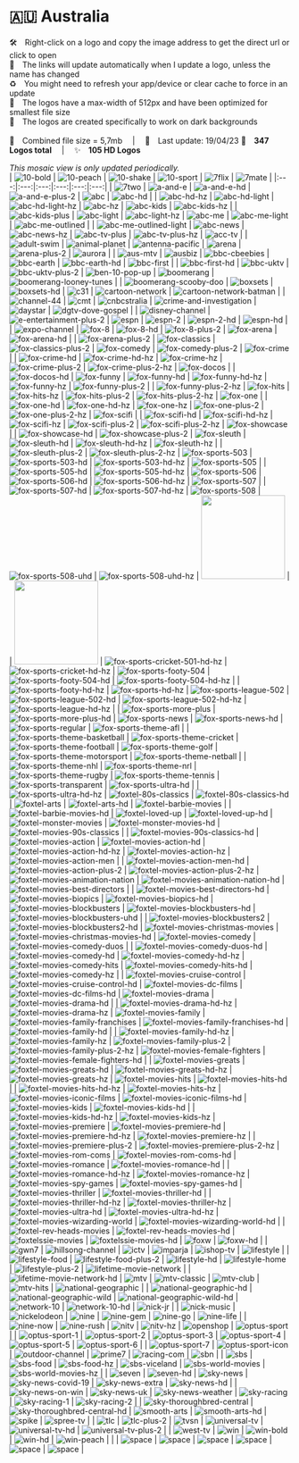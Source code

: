 🇦🇺 Australia
===============
🛠 Right-click on a logo and copy the image address to get the direct url or click to open  
🔗 The links will update automatically when I update a logo, unless the name has changed  
♻️ You might need to refresh your app/device or clear cache to force in an update  
📐 The logos have a max-width of 512px and have been optimized for smallest file size  
🖤 The logos are created specifically to work on dark backgrounds  
   
💾 Combined file size = 5,7mb  |  📅 Last update: 19/04/23 
🎨 __347 Logos total__  |  ✨ __105 HD Logos__
   
   
*This mosaic view is only updated periodically.*  
| ![10-bold] | ![10-peach] | ![10-shake] | ![10-sport] | ![7flix] | ![7mate] |
|:---:|:---:|:---:|:---:|:---:|:---:|
| ![7two] | ![a-and-e] | ![a-and-e-hd] | ![a-and-e-plus-2] | ![abc] | ![abc-hd] |
| ![abc-hd-hz] | ![abc-hd-light] | ![abc-hd-light-hz] | ![abc-hz] | ![abc-kids] | ![abc-kids-hz] |
| ![abc-kids-plus] | ![abc-light] | ![abc-light-hz] | ![abc-me] | ![abc-me-light] | ![abc-me-outlined] |
| ![abc-me-outlined-light] | ![abc-news] | ![abc-news-hz] | ![abc-tv-plus] | ![abc-tv-plus-hz] | ![acc-tv] |
| ![adult-swim] | ![animal-planet] | ![antenna-pacific] | ![arena] | ![arena-plus-2] | ![aurora] |
| ![aus-mtv] | ![ausbiz] | ![bbc-cbeebies] | ![bbc-earth] | ![bbc-earth-hd] | ![bbc-first] |
| ![bbc-first-hd] | ![bbc-uktv] | ![bbc-uktv-plus-2] | ![ben-10-pop-up] | ![boomerang] | ![boomerang-looney-tunes] |
| ![boomerang-scooby-doo] | ![boxsets] | ![boxsets-hd] | ![c31] | ![cartoon-network] | ![cartoon-network-batman] |
| ![channel-44] | ![cmt] | ![cnbcstralia] | ![crime-and-investigation] | ![daystar] | ![dgtv-dove-gospel] |
| ![disney-channel] | ![e-entertainment-plus-2] | ![espn] | ![espn-2] | ![espn-2-hd] | ![espn-hd] |
| ![expo-channel] | ![fox-8] | ![fox-8-hd] | ![fox-8-plus-2] | ![fox-arena] | ![fox-arena-hd] |
| ![fox-arena-plus-2] | ![fox-classics] | ![fox-classics-plus-2] | ![fox-comedy] | ![fox-comedy-plus-2] | ![fox-crime] |
| ![fox-crime-hd] | ![fox-crime-hd-hz] | ![fox-crime-hz] | ![fox-crime-plus-2] | ![fox-crime-plus-2-hz] | ![fox-docos] |
| ![fox-docos-hd] | ![fox-funny] | ![fox-funny-hd] | ![fox-funny-hd-hz] | ![fox-funny-hz] | ![fox-funny-plus-2] |
| ![fox-funny-plus-2-hz] | ![fox-hits] | ![fox-hits-hz] | ![fox-hits-plus-2] | ![fox-hits-plus-2-hz] | ![fox-one] |
| ![fox-one-hd] | ![fox-one-hd-hz] | ![fox-one-hz] | ![fox-one-plus-2] | ![fox-one-plus-2-hz] | ![fox-scifi] |
| ![fox-scifi-hd] | ![fox-scifi-hd-hz] | ![fox-scifi-hz] | ![fox-scifi-plus-2] | ![fox-scifi-plus-2-hz] | ![fox-showcase] |
| ![fox-showcase-hd] | ![fox-showcase-plus-2] | ![fox-sleuth] | ![fox-sleuth-hd] | ![fox-sleuth-hd-hz] | ![fox-sleuth-hz] |
| ![fox-sleuth-plus-2] | ![fox-sleuth-plus-2-hz] | ![fox-sports-503] | ![fox-sports-503-hd] | ![fox-sports-503-hd-hz] | ![fox-sports-505] |
| ![fox-sports-505-hd] | ![fox-sports-505-hd-hz] | ![fox-sports-506] | ![fox-sports-506-hd] | ![fox-sports-506-hd-hz] | ![fox-sports-507] |
| ![fox-sports-507-hd] | ![fox-sports-507-hd-hz] | ![fox-sports-508] | ![fox-sports-508-uhd] | ![fox-sports-508-uhd-hz] | <img src=https://raw.githubusercontent.com/cybertsotsi/tv/master/countries/australia/fox-sports-cricket-501-au.png height="150px"> |
| <img src=https://raw.githubusercontent.com/cybertsotsi/tv/master/countries/australia/fox-sports-cricket-501-hd-au.png height="150px"> | ![fox-sports-cricket-501-hd-hz] | ![fox-sports-cricket-hd-hz] | ![fox-sports-footy-504] | ![fox-sports-footy-504-hd] | ![fox-sports-footy-504-hd-hz] |
| ![fox-sports-footy-hd-hz] | ![fox-sports-hd-hz] | ![fox-sports-league-502] | ![fox-sports-league-502-hd] | ![fox-sports-league-502-hd-hz] | ![fox-sports-league-hd-hz] |
| ![fox-sports-more-plus] | ![fox-sports-more-plus-hd] | ![fox-sports-news] | ![fox-sports-news-hd] | ![fox-sports-regular] | ![fox-sports-theme-afl] |
| ![fox-sports-theme-basketball] | ![fox-sports-theme-cricket] | ![fox-sports-theme-football] | ![fox-sports-theme-golf] | ![fox-sports-theme-motorsport] | ![fox-sports-theme-netball] |
| ![fox-sports-theme-nhl] | ![fox-sports-theme-nrl] | ![fox-sports-theme-rugby] | ![fox-sports-theme-tennis] | ![fox-sports-transparent] | ![fox-sports-ultra-hd] |
| ![fox-sports-ultra-hd-hz] | ![foxtel-80s-classics] | ![foxtel-80s-classics-hd] | ![foxtel-arts] | ![foxtel-arts-hd] | ![foxtel-barbie-movies] |
| ![foxtel-barbie-movies-hd] | ![foxtel-loved-up] | ![foxtel-loved-up-hd] | ![foxtel-monster-movies] | ![foxtel-monster-movies-hd] | ![foxtel-movies-90s-classics] |
| ![foxtel-movies-90s-classics-hd] | ![foxtel-movies-action] | ![foxtel-movies-action-hd] | ![foxtel-movies-action-hd-hz] | ![foxtel-movies-action-hz] | ![foxtel-movies-action-men] |
| ![foxtel-movies-action-men-hd] | ![foxtel-movies-action-plus-2] | ![foxtel-movies-action-plus-2-hz] | ![foxtel-movies-animation-nation] | ![foxtel-movies-animation-nation-hd] | ![foxtel-movies-best-directors] |
| ![foxtel-movies-best-directors-hd] | ![foxtel-movies-biopics] | ![foxtel-movies-biopics-hd] | ![foxtel-movies-blockbusters] | ![foxtel-movies-blockbusters-hd] | ![foxtel-movies-blockbusters-uhd] |
| ![foxtel-movies-blockbusters2] | ![foxtel-movies-blockbusters2-hd] | ![foxtel-movies-christmas-movies] | ![foxtel-movies-christmas-movies-hd] | ![foxtel-movies-comedy] | ![foxtel-movies-comedy-duos] |
| ![foxtel-movies-comedy-duos-hd] | ![foxtel-movies-comedy-hd] | ![foxtel-movies-comedy-hd-hz] | ![foxtel-movies-comedy-hits] | ![foxtel-movies-comedy-hits-hd] | ![foxtel-movies-comedy-hz] |
| ![foxtel-movies-cruise-control] | ![foxtel-movies-cruise-control-hd] | ![foxtel-movies-dc-films] | ![foxtel-movies-dc-films-hd] | ![foxtel-movies-drama] | ![foxtel-movies-drama-hd] |
| ![foxtel-movies-drama-hd-hz] | ![foxtel-movies-drama-hz] | ![foxtel-movies-family] | ![foxtel-movies-family-franchises] | ![foxtel-movies-family-franchises-hd] | ![foxtel-movies-family-hd] |
| ![foxtel-movies-family-hd-hz] | ![foxtel-movies-family-hz] | ![foxtel-movies-family-plus-2] | ![foxtel-movies-family-plus-2-hz] | ![foxtel-movies-female-fighters] | ![foxtel-movies-female-fighters-hd] |
| ![foxtel-movies-greats] | ![foxtel-movies-greats-hd] | ![foxtel-movies-greats-hd-hz] | ![foxtel-movies-greats-hz] | ![foxtel-movies-hits] | ![foxtel-movies-hits-hd] |
| ![foxtel-movies-hits-hd-hz] | ![foxtel-movies-hits-hz] | ![foxtel-movies-iconic-films] | ![foxtel-movies-iconic-films-hd] | ![foxtel-movies-kids] | ![foxtel-movies-kids-hd] |
| ![foxtel-movies-kids-hd-hz] | ![foxtel-movies-kids-hz] | ![foxtel-movies-premiere] | ![foxtel-movies-premiere-hd] | ![foxtel-movies-premiere-hd-hz] | ![foxtel-movies-premiere-hz] |
| ![foxtel-movies-premiere-plus-2] | ![foxtel-movies-premiere-plus-2-hz] | ![foxtel-movies-rom-coms] | ![foxtel-movies-rom-coms-hd] | ![foxtel-movies-romance] | ![foxtel-movies-romance-hd] |
| ![foxtel-movies-romance-hd-hz] | ![foxtel-movies-romance-hz] | ![foxtel-movies-spy-games] | ![foxtel-movies-spy-games-hd] | ![foxtel-movies-thriller] | ![foxtel-movies-thriller-hd] |
| ![foxtel-movies-thriller-hd-hz] | ![foxtel-movies-thriller-hz] | ![foxtel-movies-ultra-hd] | ![foxtel-movies-ultra-hd-hz] | ![foxtel-movies-wizarding-world] | ![foxtel-movies-wizarding-world-hd] |
| ![foxtel-rev-heads-movies] | ![foxtel-rev-heads-movies-hd] | ![foxtelssie-movies] | ![foxtelssie-movies-hd] | ![foxw] | ![foxw-hd] |
| ![gwn7] | ![hillsong-channel] | ![ictv] | ![imparja] | ![ishop-tv] | ![lifestyle] |
| ![lifestyle-food] | ![lifestyle-food-plus-2] | ![lifestyle-hd] | ![lifestyle-home] | ![lifestyle-plus-2] | ![lifetime-movie-network] |
| ![lifetime-movie-network-hd] | ![mtv] | ![mtv-classic] | ![mtv-club] | ![mtv-hits] | ![national-geographic] |
| ![national-geographic-hd] | ![national-geographic-wild] | ![national-geographic-wild-hd] | ![network-10] | ![network-10-hd] | ![nick-jr] |
| ![nick-music] | ![nickelodeon] | ![nine] | ![nine-gem] | ![nine-go] | ![nine-life] |
| ![nine-now] | ![nine-rush] | ![nitv] | ![nitv-hz] | ![openshop] | ![optus-sport] |
| ![optus-sport-1] | ![optus-sport-2] | ![optus-sport-3] | ![optus-sport-4] | ![optus-sport-5] | ![optus-sport-6] |
| ![optus-sport-7] | ![optus-sport-icon] | ![outdoor-channel] | ![prime7] | ![racing-com] | ![sbn] |
| ![sbs] | ![sbs-food] | ![sbs-food-hz] | ![sbs-viceland] | ![sbs-world-movies] | ![sbs-world-movies-hz] |
| ![seven] | ![seven-hd] | ![sky-news] | ![sky-news-covid-19] | ![sky-news-extra] | ![sky-news-hd] |
| ![sky-news-on-win] | ![sky-news-uk] | ![sky-news-weather] | ![sky-racing] | ![sky-racing-1] | ![sky-racing-2] |
| ![sky-thoroughbred-central] | ![sky-thoroughbred-central-hd] | ![smooth-arts] | ![smooth-arts-hd] | ![spike] | ![spree-tv] |
| ![tlc] | ![tlc-plus-2] | ![tvsn] | ![universal-tv] | ![universal-tv-hd] | ![universal-tv-plus-2] |
| ![west-tv] | ![win] | ![win-bold] | ![win-hd] | ![win-peach] |  |
| ![space] | ![space] | ![space] | ![space] | ![space] | ![space] |

[10-bold]:https://raw.githubusercontent.com/cybertsotsi/tv/master/countries/australia/10-bold-au.png
[10-peach]:https://raw.githubusercontent.com/cybertsotsi/tv/master/countries/australia/10-peach-au.png
[10-shake]:https://raw.githubusercontent.com/cybertsotsi/tv/master/countries/australia/10-shake-au.png
[10-sport]:https://raw.githubusercontent.com/cybertsotsi/tv/master/countries/australia/10-sport-au.png
[7flix]:https://raw.githubusercontent.com/cybertsotsi/tv/master/countries/australia/7flix-au.png
[7mate]:https://raw.githubusercontent.com/cybertsotsi/tv/master/countries/australia/7mate-au.png
[7two]:https://raw.githubusercontent.com/cybertsotsi/tv/master/countries/australia/7two-au.png
[a-and-e]:https://raw.githubusercontent.com/cybertsotsi/tv/master/countries/australia/a-and-e-au.png
[a-and-e-hd]:https://raw.githubusercontent.com/cybertsotsi/tv/master/countries/australia/a-and-e-hd-au.png
[a-and-e-plus-2]:https://raw.githubusercontent.com/cybertsotsi/tv/master/countries/australia/a-and-e-plus-2-au.png
[abc]:https://raw.githubusercontent.com/cybertsotsi/tv/master/countries/australia/abc-au.png
[abc-hd]:https://raw.githubusercontent.com/cybertsotsi/tv/master/countries/australia/abc-hd-au.png
[abc-hd-hz]:https://raw.githubusercontent.com/cybertsotsi/tv/master/countries/australia/abc-hd-hz-au.png
[abc-hd-light]:https://raw.githubusercontent.com/cybertsotsi/tv/master/countries/australia/abc-hd-light-au.png
[abc-hd-light-hz]:https://raw.githubusercontent.com/cybertsotsi/tv/master/countries/australia/abc-hd-light-hz-au.png
[abc-hz]:https://raw.githubusercontent.com/cybertsotsi/tv/master/countries/australia/abc-hz-au.png
[abc-kids]:https://raw.githubusercontent.com/cybertsotsi/tv/master/countries/australia/abc-kids-au.png
[abc-kids-hz]:https://raw.githubusercontent.com/cybertsotsi/tv/master/countries/australia/abc-kids-hz-au.png
[abc-kids-plus]:https://raw.githubusercontent.com/cybertsotsi/tv/master/countries/australia/abc-kids-plus-au.png
[abc-light]:https://raw.githubusercontent.com/cybertsotsi/tv/master/countries/australia/abc-light-au.png
[abc-light-hz]:https://raw.githubusercontent.com/cybertsotsi/tv/master/countries/australia/abc-light-hz-au.png
[abc-me]:https://raw.githubusercontent.com/cybertsotsi/tv/master/countries/australia/abc-me-au.png
[abc-me-light]:https://raw.githubusercontent.com/cybertsotsi/tv/master/countries/australia/abc-me-light-au.png
[abc-me-outlined]:https://raw.githubusercontent.com/cybertsotsi/tv/master/countries/australia/abc-me-outlined-au.png
[abc-me-outlined-light]:https://raw.githubusercontent.com/cybertsotsi/tv/master/countries/australia/abc-me-outlined-light-au.png
[abc-news]:https://raw.githubusercontent.com/cybertsotsi/tv/master/countries/australia/abc-news-au.png
[abc-news-hz]:https://raw.githubusercontent.com/cybertsotsi/tv/master/countries/australia/abc-news-hz-au.png
[abc-tv-plus]:https://raw.githubusercontent.com/cybertsotsi/tv/master/countries/australia/abc-tv-plus-au.png
[abc-tv-plus-hz]:https://raw.githubusercontent.com/cybertsotsi/tv/master/countries/australia/abc-tv-plus-hz-au.png
[acc-tv]:https://raw.githubusercontent.com/cybertsotsi/tv/master/countries/australia/acc-tv-au.png
[adult-swim]:https://raw.githubusercontent.com/cybertsotsi/tv/master/countries/australia/adult-swim-au.png
[animal-planet]:https://raw.githubusercontent.com/cybertsotsi/tv/master/countries/australia/animal-planet-au.png
[antenna-pacific]:https://raw.githubusercontent.com/cybertsotsi/tv/master/countries/australia/antenna-pacific-au.png
[arena]:https://raw.githubusercontent.com/cybertsotsi/tv/master/countries/australia/arena-au.png
[arena-plus-2]:https://raw.githubusercontent.com/cybertsotsi/tv/master/countries/australia/arena-plus-2-au.png
[aurora]:https://raw.githubusercontent.com/cybertsotsi/tv/master/countries/australia/aurora-au.png
[aus-mtv]:https://raw.githubusercontent.com/cybertsotsi/tv/master/countries/australia/aus-mtv-au.png
[ausbiz]:https://raw.githubusercontent.com/cybertsotsi/tv/master/countries/australia/ausbiz-au.png
[bbc-cbeebies]:https://raw.githubusercontent.com/cybertsotsi/tv/master/countries/australia/bbc-cbeebies-au.png
[bbc-earth]:https://raw.githubusercontent.com/cybertsotsi/tv/master/countries/australia/bbc-earth-au.png
[bbc-earth-hd]:https://raw.githubusercontent.com/cybertsotsi/tv/master/countries/australia/bbc-earth-hd-au.png
[bbc-first]:https://raw.githubusercontent.com/cybertsotsi/tv/master/countries/australia/bbc-first-au.png
[bbc-first-hd]:https://raw.githubusercontent.com/cybertsotsi/tv/master/countries/australia/bbc-first-hd-au.png
[bbc-uktv]:https://raw.githubusercontent.com/cybertsotsi/tv/master/countries/australia/bbc-uktv-au.png
[bbc-uktv-plus-2]:https://raw.githubusercontent.com/cybertsotsi/tv/master/countries/australia/bbc-uktv-plus-2-au.png
[ben-10-pop-up]:https://raw.githubusercontent.com/cybertsotsi/tv/master/countries/australia/ben-10-pop-up-au.png
[boomerang]:https://raw.githubusercontent.com/cybertsotsi/tv/master/countries/australia/boomerang-au.png
[boomerang-looney-tunes]:https://raw.githubusercontent.com/cybertsotsi/tv/master/countries/australia/boomerang-looney-tunes-au.png
[boomerang-scooby-doo]:https://raw.githubusercontent.com/cybertsotsi/tv/master/countries/australia/boomerang-scooby-doo-au.png
[boxsets]:https://raw.githubusercontent.com/cybertsotsi/tv/master/countries/australia/boxsets-au.png
[boxsets-hd]:https://raw.githubusercontent.com/cybertsotsi/tv/master/countries/australia/boxsets-hd-au.png
[c31]:https://raw.githubusercontent.com/cybertsotsi/tv/master/countries/australia/c31-au.png
[cartoon-network]:https://raw.githubusercontent.com/cybertsotsi/tv/master/countries/australia/cartoon-network-au.png
[cartoon-network-batman]:https://raw.githubusercontent.com/cybertsotsi/tv/master/countries/australia/cartoon-network-batman-au.png
[channel-44]:https://raw.githubusercontent.com/cybertsotsi/tv/master/countries/australia/channel-44-au.png
[cmt]:https://raw.githubusercontent.com/cybertsotsi/tv/master/countries/australia/cmt-au.png
[cnbcstralia]:https://raw.githubusercontent.com/cybertsotsi/tv/master/countries/australia/cnbc-australia-au.png
[crime-and-investigation]:https://raw.githubusercontent.com/cybertsotsi/tv/master/countries/australia/crime-and-investigation-au.png
[daystar]:https://raw.githubusercontent.com/cybertsotsi/tv/master/countries/australia/daystar-au.png
[dgtv-dove-gospel]:https://raw.githubusercontent.com/cybertsotsi/tv/master/countries/australia/dgtv-dove-gospel-au.png
[disney-channel]:https://raw.githubusercontent.com/cybertsotsi/tv/master/countries/australia/disney-channel-au.png
[e-entertainment-plus-2]:https://raw.githubusercontent.com/cybertsotsi/tv/master/countries/australia/e-entertainment-plus-2-au.png
[espn]:https://raw.githubusercontent.com/cybertsotsi/tv/master/countries/australia/espn-au.png
[espn-2]:https://raw.githubusercontent.com/cybertsotsi/tv/master/countries/australia/espn-2-au.png
[espn-2-hd]:https://raw.githubusercontent.com/cybertsotsi/tv/master/countries/australia/espn-2-hd-au.png
[espn-hd]:https://raw.githubusercontent.com/cybertsotsi/tv/master/countries/australia/espn-hd-au.png
[expo-channel]:https://raw.githubusercontent.com/cybertsotsi/tv/master/countries/australia/expo-channel-au.png
[fox-8]:https://raw.githubusercontent.com/cybertsotsi/tv/master/countries/australia/fox-8-au.png
[fox-8-hd]:https://raw.githubusercontent.com/cybertsotsi/tv/master/countries/australia/fox-8-hd-au.png
[fox-8-plus-2]:https://raw.githubusercontent.com/cybertsotsi/tv/master/countries/australia/fox-8-plus-2-au.png
[fox-arena]:https://raw.githubusercontent.com/cybertsotsi/tv/master/countries/australia/fox-arena-au.png
[fox-arena-hd]:https://raw.githubusercontent.com/cybertsotsi/tv/master/countries/australia/fox-arena-hd-au.png
[fox-arena-plus-2]:https://raw.githubusercontent.com/cybertsotsi/tv/master/countries/australia/fox-arena-plus-2-au.png
[fox-classics]:https://raw.githubusercontent.com/cybertsotsi/tv/master/countries/australia/fox-classics-au.png
[fox-classics-plus-2]:https://raw.githubusercontent.com/cybertsotsi/tv/master/countries/australia/fox-classics-plus-2-au.png
[fox-comedy]:https://raw.githubusercontent.com/cybertsotsi/tv/master/countries/australia/fox-comedy-au.png
[fox-comedy-plus-2]:https://raw.githubusercontent.com/cybertsotsi/tv/master/countries/australia/fox-comedy-plus-2-au.png
[fox-crime]:https://raw.githubusercontent.com/cybertsotsi/tv/master/countries/australia/fox-crime-au.png
[fox-crime-hd]:https://raw.githubusercontent.com/cybertsotsi/tv/master/countries/australia/fox-crime-hd-au.png
[fox-crime-hd-hz]:https://raw.githubusercontent.com/cybertsotsi/tv/master/countries/australia/fox-crime-hd-hz-au.png
[fox-crime-hz]:https://raw.githubusercontent.com/cybertsotsi/tv/master/countries/australia/fox-crime-hz-au.png
[fox-crime-plus-2]:https://raw.githubusercontent.com/cybertsotsi/tv/master/countries/australia/fox-crime-plus-2-au.png
[fox-crime-plus-2-hz]:https://raw.githubusercontent.com/cybertsotsi/tv/master/countries/australia/fox-crime-plus-2-hz-au.png
[fox-docos]:https://raw.githubusercontent.com/cybertsotsi/tv/master/countries/australia/fox-docos-au.png
[fox-docos-hd]:https://raw.githubusercontent.com/cybertsotsi/tv/master/countries/australia/fox-docos-hd-au.png
[fox-funny]:https://raw.githubusercontent.com/cybertsotsi/tv/master/countries/australia/fox-funny-au.png
[fox-funny-hd]:https://raw.githubusercontent.com/cybertsotsi/tv/master/countries/australia/fox-funny-hd-au.png
[fox-funny-hd-hz]:https://raw.githubusercontent.com/cybertsotsi/tv/master/countries/australia/fox-funny-hd-hz-au.png
[fox-funny-hz]:https://raw.githubusercontent.com/cybertsotsi/tv/master/countries/australia/fox-funny-hz-au.png
[fox-funny-plus-2]:https://raw.githubusercontent.com/cybertsotsi/tv/master/countries/australia/fox-funny-plus-2-au.png
[fox-funny-plus-2-hz]:https://raw.githubusercontent.com/cybertsotsi/tv/master/countries/australia/fox-funny-plus-2-hz-au.png
[fox-hits]:https://raw.githubusercontent.com/cybertsotsi/tv/master/countries/australia/fox-hits-au.png
[fox-hits-hz]:https://raw.githubusercontent.com/cybertsotsi/tv/master/countries/australia/fox-hits-hz-au.png
[fox-hits-plus-2]:https://raw.githubusercontent.com/cybertsotsi/tv/master/countries/australia/fox-hits-plus-2-au.png
[fox-hits-plus-2-hz]:https://raw.githubusercontent.com/cybertsotsi/tv/master/countries/australia/fox-hits-plus-2-hz-au.png
[fox-one]:https://raw.githubusercontent.com/cybertsotsi/tv/master/countries/australia/fox-one-au.png
[fox-one-hd]:https://raw.githubusercontent.com/cybertsotsi/tv/master/countries/australia/fox-one-hd-au.png
[fox-one-hd-hz]:https://raw.githubusercontent.com/cybertsotsi/tv/master/countries/australia/fox-one-hd-hz-au.png
[fox-one-hz]:https://raw.githubusercontent.com/cybertsotsi/tv/master/countries/australia/fox-one-hz-au.png
[fox-one-plus-2]:https://raw.githubusercontent.com/cybertsotsi/tv/master/countries/australia/fox-one-plus-2-au.png
[fox-one-plus-2-hz]:https://raw.githubusercontent.com/cybertsotsi/tv/master/countries/australia/fox-one-plus-2-hz-au.png
[fox-scifi]:https://raw.githubusercontent.com/cybertsotsi/tv/master/countries/australia/fox-scifi-au.png
[fox-scifi-hd]:https://raw.githubusercontent.com/cybertsotsi/tv/master/countries/australia/fox-scifi-hd-au.png
[fox-scifi-hd-hz]:https://raw.githubusercontent.com/cybertsotsi/tv/master/countries/australia/fox-scifi-hd-hz-au.png
[fox-scifi-hz]:https://raw.githubusercontent.com/cybertsotsi/tv/master/countries/australia/fox-scifi-hz-au.png
[fox-scifi-plus-2]:https://raw.githubusercontent.com/cybertsotsi/tv/master/countries/australia/fox-scifi-plus-2-au.png
[fox-scifi-plus-2-hz]:https://raw.githubusercontent.com/cybertsotsi/tv/master/countries/australia/fox-scifi-plus-2-hz-au.png
[fox-showcase]:https://raw.githubusercontent.com/cybertsotsi/tv/master/countries/australia/fox-showcase-au.png
[fox-showcase-hd]:https://raw.githubusercontent.com/cybertsotsi/tv/master/countries/australia/fox-showcase-hd-au.png
[fox-showcase-plus-2]:https://raw.githubusercontent.com/cybertsotsi/tv/master/countries/australia/fox-showcase-plus-2-au.png
[fox-sleuth]:https://raw.githubusercontent.com/cybertsotsi/tv/master/countries/australia/fox-sleuth-au.png
[fox-sleuth-hd]:https://raw.githubusercontent.com/cybertsotsi/tv/master/countries/australia/fox-sleuth-hd-au.png
[fox-sleuth-hd-hz]:https://raw.githubusercontent.com/cybertsotsi/tv/master/countries/australia/fox-sleuth-hd-hz-au.png
[fox-sleuth-hz]:https://raw.githubusercontent.com/cybertsotsi/tv/master/countries/australia/fox-sleuth-hz-au.png
[fox-sleuth-plus-2]:https://raw.githubusercontent.com/cybertsotsi/tv/master/countries/australia/fox-sleuth-plus-2-au.png
[fox-sleuth-plus-2-hz]:https://raw.githubusercontent.com/cybertsotsi/tv/master/countries/australia/fox-sleuth-plus-2-hz-au.png
[fox-sports-503]:https://raw.githubusercontent.com/cybertsotsi/tv/master/countries/australia/fox-sports-503-au.png
[fox-sports-503-hd]:https://raw.githubusercontent.com/cybertsotsi/tv/master/countries/australia/fox-sports-503-hd-au.png
[fox-sports-503-hd-hz]:https://raw.githubusercontent.com/cybertsotsi/tv/master/countries/australia/fox-sports-503-hd-hz-au.png
[fox-sports-505]:https://raw.githubusercontent.com/cybertsotsi/tv/master/countries/australia/fox-sports-505-au.png
[fox-sports-505-hd]:https://raw.githubusercontent.com/cybertsotsi/tv/master/countries/australia/fox-sports-505-hd-au.png
[fox-sports-505-hd-hz]:https://raw.githubusercontent.com/cybertsotsi/tv/master/countries/australia/fox-sports-505-hd-hz-au.png
[fox-sports-506]:https://raw.githubusercontent.com/cybertsotsi/tv/master/countries/australia/fox-sports-506-au.png
[fox-sports-506-hd]:https://raw.githubusercontent.com/cybertsotsi/tv/master/countries/australia/fox-sports-506-hd-au.png
[fox-sports-506-hd-hz]:https://raw.githubusercontent.com/cybertsotsi/tv/master/countries/australia/fox-sports-506-hd-hz-au.png
[fox-sports-507]:https://raw.githubusercontent.com/cybertsotsi/tv/master/countries/australia/fox-sports-507-au.png
[fox-sports-507-hd]:https://raw.githubusercontent.com/cybertsotsi/tv/master/countries/australia/fox-sports-507-hd-au.png
[fox-sports-507-hd-hz]:https://raw.githubusercontent.com/cybertsotsi/tv/master/countries/australia/fox-sports-507-hd-hz-au.png
[fox-sports-508]:https://raw.githubusercontent.com/cybertsotsi/tv/master/countries/australia/fox-sports-508-au.png
[fox-sports-508-uhd]:https://raw.githubusercontent.com/cybertsotsi/tv/master/countries/australia/fox-sports-508-uhd-au.png
[fox-sports-508-uhd-hz]:https://raw.githubusercontent.com/cybertsotsi/tv/master/countries/australia/fox-sports-508-uhd-hz-au.png
[fox-sports-cricket-501]:https://raw.githubusercontent.com/cybertsotsi/tv/master/countries/australia/fox-sports-cricket-501-au.png
[fox-sports-cricket-501-hd]:https://raw.githubusercontent.com/cybertsotsi/tv/master/countries/australia/fox-sports-cricket-501-hd-au.png
[fox-sports-cricket-501-hd-hz]:https://raw.githubusercontent.com/cybertsotsi/tv/master/countries/australia/fox-sports-cricket-501-hd-hz-au.png
[fox-sports-cricket-hd-hz]:https://raw.githubusercontent.com/cybertsotsi/tv/master/countries/australia/fox-sports-cricket-hd-hz-au.png
[fox-sports-footy-504]:https://raw.githubusercontent.com/cybertsotsi/tv/master/countries/australia/fox-sports-footy-504-au.png
[fox-sports-footy-504-hd]:https://raw.githubusercontent.com/cybertsotsi/tv/master/countries/australia/fox-sports-footy-504-hd-au.png
[fox-sports-footy-504-hd-hz]:https://raw.githubusercontent.com/cybertsotsi/tv/master/countries/australia/fox-sports-footy-504-hd-hz-au.png
[fox-sports-footy-hd-hz]:https://raw.githubusercontent.com/cybertsotsi/tv/master/countries/australia/fox-sports-footy-hd-hz-au.png
[fox-sports-hd-hz]:https://raw.githubusercontent.com/cybertsotsi/tv/master/countries/australia/fox-sports-hd-hz-au.png
[fox-sports-league-502]:https://raw.githubusercontent.com/cybertsotsi/tv/master/countries/australia/fox-sports-league-502-au.png
[fox-sports-league-502-hd]:https://raw.githubusercontent.com/cybertsotsi/tv/master/countries/australia/fox-sports-league-502-hd-au.png
[fox-sports-league-502-hd-hz]:https://raw.githubusercontent.com/cybertsotsi/tv/master/countries/australia/fox-sports-league-502-hd-hz-au.png
[fox-sports-league-hd-hz]:https://raw.githubusercontent.com/cybertsotsi/tv/master/countries/australia/fox-sports-league-hd-hz-au.png
[fox-sports-more-plus]:https://raw.githubusercontent.com/cybertsotsi/tv/master/countries/australia/fox-sports-more-plus-au.png
[fox-sports-more-plus-hd]:https://raw.githubusercontent.com/cybertsotsi/tv/master/countries/australia/fox-sports-more-plus-hd-au.png
[fox-sports-news]:https://raw.githubusercontent.com/cybertsotsi/tv/master/countries/australia/fox-sports-news-au.png
[fox-sports-news-hd]:https://raw.githubusercontent.com/cybertsotsi/tv/master/countries/australia/fox-sports-news-hd-au.png
[fox-sports-regular]:https://raw.githubusercontent.com/cybertsotsi/tv/master/countries/australia/fox-sports-regular-au.png
[fox-sports-theme-afl]:https://raw.githubusercontent.com/cybertsotsi/tv/master/countries/australia/fox-sports-theme-afl-au.png
[fox-sports-theme-basketball]:https://raw.githubusercontent.com/cybertsotsi/tv/master/countries/australia/fox-sports-theme-basketball-au.png
[fox-sports-theme-cricket]:https://raw.githubusercontent.com/cybertsotsi/tv/master/countries/australia/fox-sports-theme-cricket-au.png
[fox-sports-theme-football]:https://raw.githubusercontent.com/cybertsotsi/tv/master/countries/australia/fox-sports-theme-football-au.png
[fox-sports-theme-golf]:https://raw.githubusercontent.com/cybertsotsi/tv/master/countries/australia/fox-sports-theme-golf-au.png
[fox-sports-theme-motorsport]:https://raw.githubusercontent.com/cybertsotsi/tv/master/countries/australia/fox-sports-theme-motorsport-au.png
[fox-sports-theme-netball]:https://raw.githubusercontent.com/cybertsotsi/tv/master/countries/australia/fox-sports-theme-netball-au.png
[fox-sports-theme-nhl]:https://raw.githubusercontent.com/cybertsotsi/tv/master/countries/australia/fox-sports-theme-nhl-au.png
[fox-sports-theme-nrl]:https://raw.githubusercontent.com/cybertsotsi/tv/master/countries/australia/fox-sports-theme-nrl-au.png
[fox-sports-theme-rugby]:https://raw.githubusercontent.com/cybertsotsi/tv/master/countries/australia/fox-sports-theme-rugby-au.png
[fox-sports-theme-tennis]:https://raw.githubusercontent.com/cybertsotsi/tv/master/countries/australia/fox-sports-theme-tennis-au.png
[fox-sports-transparent]:https://raw.githubusercontent.com/cybertsotsi/tv/master/countries/australia/fox-sports-transparent-au.png
[fox-sports-ultra-hd]:https://raw.githubusercontent.com/cybertsotsi/tv/master/countries/australia/fox-sports-ultra-hd-au.png
[fox-sports-ultra-hd-hz]:https://raw.githubusercontent.com/cybertsotsi/tv/master/countries/australia/fox-sports-ultra-hd-hz-au.png
[foxtel-80s-classics]:https://raw.githubusercontent.com/cybertsotsi/tv/master/countries/australia/foxtel-movies/foxtel-80s-classics-au.png
[foxtel-80s-classics-hd]:https://raw.githubusercontent.com/cybertsotsi/tv/master/countries/australia/foxtel-movies/foxtel-80s-classics-hd-au.png
[foxtel-arts]:https://raw.githubusercontent.com/cybertsotsi/tv/master/countries/australia/foxtel-arts-au.png
[foxtel-arts-hd]:https://raw.githubusercontent.com/cybertsotsi/tv/master/countries/australia/foxtel-arts-hd-au.png
[foxtel-barbie-movies]:https://raw.githubusercontent.com/cybertsotsi/tv/master/countries/australia/foxtel-movies/foxtel-barbie-movies-au.png
[foxtel-barbie-movies-hd]:https://raw.githubusercontent.com/cybertsotsi/tv/master/countries/australia/foxtel-movies/foxtel-barbie-movies-hd-au.png
[foxtel-loved-up]:https://raw.githubusercontent.com/cybertsotsi/tv/master/countries/australia/foxtel-movies/foxtel-loved-up-au.png
[foxtel-loved-up-hd]:https://raw.githubusercontent.com/cybertsotsi/tv/master/countries/australia/foxtel-movies/foxtel-loved-up-hd-au.png
[foxtel-monster-movies]:https://raw.githubusercontent.com/cybertsotsi/tv/master/countries/australia/foxtel-movies/foxtel-monster-movies-au.png
[foxtel-monster-movies-hd]:https://raw.githubusercontent.com/cybertsotsi/tv/master/countries/australia/foxtel-movies/foxtel-monster-movies-hd-au.png
[foxtel-movies-90s-classics]:https://raw.githubusercontent.com/cybertsotsi/tv/master/countries/australia/foxtel-movies/foxtel-movies-90s-classics-au.png
[foxtel-movies-90s-classics-hd]:https://raw.githubusercontent.com/cybertsotsi/tv/master/countries/australia/foxtel-movies/foxtel-movies-90s-classics-hd-au.png
[foxtel-movies-action]:https://raw.githubusercontent.com/cybertsotsi/tv/master/countries/australia/foxtel-movies/foxtel-movies-action-au.png
[foxtel-movies-action-hd]:https://raw.githubusercontent.com/cybertsotsi/tv/master/countries/australia/foxtel-movies/foxtel-movies-action-hd-au.png
[foxtel-movies-action-hd-hz]:https://raw.githubusercontent.com/cybertsotsi/tv/master/countries/australia/foxtel-movies/foxtel-movies-action-hd-hz-au.png
[foxtel-movies-action-hz]:https://raw.githubusercontent.com/cybertsotsi/tv/master/countries/australia/foxtel-movies/foxtel-movies-action-hz-au.png
[foxtel-movies-action-men]:https://raw.githubusercontent.com/cybertsotsi/tv/master/countries/australia/foxtel-movies/foxtel-movies-action-men-au.png
[foxtel-movies-action-men-hd]:https://raw.githubusercontent.com/cybertsotsi/tv/master/countries/australia/foxtel-movies/foxtel-movies-action-men-hd-au.png
[foxtel-movies-action-plus-2]:https://raw.githubusercontent.com/cybertsotsi/tv/master/countries/australia/foxtel-movies/foxtel-movies-action-plus-2-au.png
[foxtel-movies-action-plus-2-hz]:https://raw.githubusercontent.com/cybertsotsi/tv/master/countries/australia/foxtel-movies/foxtel-movies-action-plus-2-hz-au.png
[foxtel-movies-animation-nation]:https://raw.githubusercontent.com/cybertsotsi/tv/master/countries/australia/foxtel-movies/foxtel-movies-animation-nation-au.png
[foxtel-movies-animation-nation-hd]:https://raw.githubusercontent.com/cybertsotsi/tv/master/countries/australia/foxtel-movies/foxtel-movies-animation-nation-hd-au.png
[foxtel-movies-best-directors]:https://raw.githubusercontent.com/cybertsotsi/tv/master/countries/australia/foxtel-movies/foxtel-movies-best-directors-au.png
[foxtel-movies-best-directors-hd]:https://raw.githubusercontent.com/cybertsotsi/tv/master/countries/australia/foxtel-movies/foxtel-movies-best-directors-hd-au.png
[foxtel-movies-biopics]:https://raw.githubusercontent.com/cybertsotsi/tv/master/countries/australia/foxtel-movies/foxtel-movies-biopics-au.png
[foxtel-movies-biopics-hd]:https://raw.githubusercontent.com/cybertsotsi/tv/master/countries/australia/foxtel-movies/foxtel-movies-biopics-hd-au.png
[foxtel-movies-blockbusters]:https://raw.githubusercontent.com/cybertsotsi/tv/master/countries/australia/foxtel-movies/foxtel-movies-blockbusters-au.png
[foxtel-movies-blockbusters-hd]:https://raw.githubusercontent.com/cybertsotsi/tv/master/countries/australia/foxtel-movies/foxtel-movies-blockbusters-hd-au.png
[foxtel-movies-blockbusters-uhd]:https://raw.githubusercontent.com/cybertsotsi/tv/master/countries/australia/foxtel-movies/foxtel-movies-blockbusters-uhd-au.png
[foxtel-movies-blockbusters2]:https://raw.githubusercontent.com/cybertsotsi/tv/master/countries/australia/foxtel-movies/foxtel-movies-blockbusters2-au.png
[foxtel-movies-blockbusters2-hd]:https://raw.githubusercontent.com/cybertsotsi/tv/master/countries/australia/foxtel-movies/foxtel-movies-blockbusters2-hd-au.png
[foxtel-movies-christmas-movies]:https://raw.githubusercontent.com/cybertsotsi/tv/master/countries/australia/foxtel-movies/foxtel-movies-christmas-movies-au.png
[foxtel-movies-christmas-movies-hd]:https://raw.githubusercontent.com/cybertsotsi/tv/master/countries/australia/foxtel-movies/foxtel-movies-christmas-movies-hd-au.png
[foxtel-movies-comedy]:https://raw.githubusercontent.com/cybertsotsi/tv/master/countries/australia/foxtel-movies/foxtel-movies-comedy-au.png
[foxtel-movies-comedy-duos]:https://raw.githubusercontent.com/cybertsotsi/tv/master/countries/australia/foxtel-movies/foxtel-movies-comedy-duos-au.png
[foxtel-movies-comedy-duos-hd]:https://raw.githubusercontent.com/cybertsotsi/tv/master/countries/australia/foxtel-movies/foxtel-movies-comedy-duos-hd-au.png
[foxtel-movies-comedy-hd]:https://raw.githubusercontent.com/cybertsotsi/tv/master/countries/australia/foxtel-movies/foxtel-movies-comedy-hd-au.png
[foxtel-movies-comedy-hd-hz]:https://raw.githubusercontent.com/cybertsotsi/tv/master/countries/australia/foxtel-movies/foxtel-movies-comedy-hd-hz-au.png
[foxtel-movies-comedy-hits]:https://raw.githubusercontent.com/cybertsotsi/tv/master/countries/australia/foxtel-movies/foxtel-movies-comedy-hits-au.png
[foxtel-movies-comedy-hits-hd]:https://raw.githubusercontent.com/cybertsotsi/tv/master/countries/australia/foxtel-movies/foxtel-movies-comedy-hits-hd-au.png
[foxtel-movies-comedy-hz]:https://raw.githubusercontent.com/cybertsotsi/tv/master/countries/australia/foxtel-movies/foxtel-movies-comedy-hz-au.png
[foxtel-movies-cruise-control]:https://raw.githubusercontent.com/cybertsotsi/tv/master/countries/australia/foxtel-movies/foxtel-movies-cruise-control-au.png
[foxtel-movies-cruise-control-hd]:https://raw.githubusercontent.com/cybertsotsi/tv/master/countries/australia/foxtel-movies/foxtel-movies-cruise-control-hd-au.png
[foxtel-movies-dc-films]:https://raw.githubusercontent.com/cybertsotsi/tv/master/countries/australia/foxtel-movies/foxtel-movies-dc-films-au.png
[foxtel-movies-dc-films-hd]:https://raw.githubusercontent.com/cybertsotsi/tv/master/countries/australia/foxtel-movies/foxtel-movies-dc-films-hd-au.png
[foxtel-movies-drama]:https://raw.githubusercontent.com/cybertsotsi/tv/master/countries/australia/foxtel-movies/foxtel-movies-drama-au.png
[foxtel-movies-drama-hd]:https://raw.githubusercontent.com/cybertsotsi/tv/master/countries/australia/foxtel-movies/foxtel-movies-drama-hd-au.png
[foxtel-movies-drama-hd-hz]:https://raw.githubusercontent.com/cybertsotsi/tv/master/countries/australia/foxtel-movies/foxtel-movies-drama-hd-hz-au.png
[foxtel-movies-drama-hz]:https://raw.githubusercontent.com/cybertsotsi/tv/master/countries/australia/foxtel-movies/foxtel-movies-drama-hz-au.png
[foxtel-movies-family]:https://raw.githubusercontent.com/cybertsotsi/tv/master/countries/australia/foxtel-movies/foxtel-movies-family-au.png
[foxtel-movies-family-franchises]:https://raw.githubusercontent.com/cybertsotsi/tv/master/countries/australia/foxtel-movies/foxtel-movies-family-franchises-au.png
[foxtel-movies-family-franchises-hd]:https://raw.githubusercontent.com/cybertsotsi/tv/master/countries/australia/foxtel-movies/foxtel-movies-family-franchises-hd-au.png
[foxtel-movies-family-hd]:https://raw.githubusercontent.com/cybertsotsi/tv/master/countries/australia/foxtel-movies/foxtel-movies-family-hd-au.png
[foxtel-movies-family-hd-hz]:https://raw.githubusercontent.com/cybertsotsi/tv/master/countries/australia/foxtel-movies/foxtel-movies-family-hd-hz-au.png
[foxtel-movies-family-hz]:https://raw.githubusercontent.com/cybertsotsi/tv/master/countries/australia/foxtel-movies/foxtel-movies-family-hz-au.png
[foxtel-movies-family-plus-2]:https://raw.githubusercontent.com/cybertsotsi/tv/master/countries/australia/foxtel-movies/foxtel-movies-family-plus-2-au.png
[foxtel-movies-family-plus-2-hz]:https://raw.githubusercontent.com/cybertsotsi/tv/master/countries/australia/foxtel-movies/foxtel-movies-family-plus-2-hz-au.png
[foxtel-movies-female-fighters]:https://raw.githubusercontent.com/cybertsotsi/tv/master/countries/australia/foxtel-movies/foxtel-movies-female-fighters-au.png
[foxtel-movies-female-fighters-hd]:https://raw.githubusercontent.com/cybertsotsi/tv/master/countries/australia/foxtel-movies/foxtel-movies-female-fighters-hd-au.png
[foxtel-movies-greats]:https://raw.githubusercontent.com/cybertsotsi/tv/master/countries/australia/foxtel-movies/foxtel-movies-greats-au.png
[foxtel-movies-greats-hd]:https://raw.githubusercontent.com/cybertsotsi/tv/master/countries/australia/foxtel-movies/foxtel-movies-greats-hd-au.png
[foxtel-movies-greats-hd-hz]:https://raw.githubusercontent.com/cybertsotsi/tv/master/countries/australia/foxtel-movies/foxtel-movies-greats-hd-hz-au.png
[foxtel-movies-greats-hz]:https://raw.githubusercontent.com/cybertsotsi/tv/master/countries/australia/foxtel-movies/foxtel-movies-greats-hz-au.png
[foxtel-movies-hits]:https://raw.githubusercontent.com/cybertsotsi/tv/master/countries/australia/foxtel-movies/foxtel-movies-hits-au.png
[foxtel-movies-hits-hd]:https://raw.githubusercontent.com/cybertsotsi/tv/master/countries/australia/foxtel-movies/foxtel-movies-hits-hd-au.png
[foxtel-movies-hits-hd-hz]:https://raw.githubusercontent.com/cybertsotsi/tv/master/countries/australia/foxtel-movies/foxtel-movies-hits-hd-hz-au.png
[foxtel-movies-hits-hz]:https://raw.githubusercontent.com/cybertsotsi/tv/master/countries/australia/foxtel-movies/foxtel-movies-hits-hz-au.png
[foxtel-movies-iconic-films]:https://raw.githubusercontent.com/cybertsotsi/tv/master/countries/australia/foxtel-movies/foxtel-movies-iconic-films-au.png
[foxtel-movies-iconic-films-hd]:https://raw.githubusercontent.com/cybertsotsi/tv/master/countries/australia/foxtel-movies/foxtel-movies-iconic-films-hd-au.png
[foxtel-movies-kids]:https://raw.githubusercontent.com/cybertsotsi/tv/master/countries/australia/foxtel-movies/foxtel-movies-kids-au.png
[foxtel-movies-kids-hd]:https://raw.githubusercontent.com/cybertsotsi/tv/master/countries/australia/foxtel-movies/foxtel-movies-kids-hd-au.png
[foxtel-movies-kids-hd-hz]:https://raw.githubusercontent.com/cybertsotsi/tv/master/countries/australia/foxtel-movies/foxtel-movies-kids-hd-hz-au.png
[foxtel-movies-kids-hz]:https://raw.githubusercontent.com/cybertsotsi/tv/master/countries/australia/foxtel-movies/foxtel-movies-kids-hz-au.png
[foxtel-movies-premiere]:https://raw.githubusercontent.com/cybertsotsi/tv/master/countries/australia/foxtel-movies/foxtel-movies-premiere-au.png
[foxtel-movies-premiere-hd]:https://raw.githubusercontent.com/cybertsotsi/tv/master/countries/australia/foxtel-movies/foxtel-movies-premiere-hd-au.png
[foxtel-movies-premiere-hd-hz]:https://raw.githubusercontent.com/cybertsotsi/tv/master/countries/australia/foxtel-movies/foxtel-movies-premiere-hd-hz-au.png
[foxtel-movies-premiere-hz]:https://raw.githubusercontent.com/cybertsotsi/tv/master/countries/australia/foxtel-movies/foxtel-movies-premiere-hz-au.png
[foxtel-movies-premiere-plus-2]:https://raw.githubusercontent.com/cybertsotsi/tv/master/countries/australia/foxtel-movies/foxtel-movies-premiere-plus-2-au.png
[foxtel-movies-premiere-plus-2-hz]:https://raw.githubusercontent.com/cybertsotsi/tv/master/countries/australia/foxtel-movies/foxtel-movies-premiere-plus-2-hz-au.png
[foxtel-movies-rom-coms]:https://raw.githubusercontent.com/cybertsotsi/tv/master/countries/australia/foxtel-movies/foxtel-movies-rom-coms-au.png
[foxtel-movies-rom-coms-hd]:https://raw.githubusercontent.com/cybertsotsi/tv/master/countries/australia/foxtel-movies/foxtel-movies-rom-coms-hd-au.png
[foxtel-movies-romance]:https://raw.githubusercontent.com/cybertsotsi/tv/master/countries/australia/foxtel-movies/foxtel-movies-romance-au.png
[foxtel-movies-romance-hd]:https://raw.githubusercontent.com/cybertsotsi/tv/master/countries/australia/foxtel-movies/foxtel-movies-romance-hd-au.png
[foxtel-movies-romance-hd-hz]:https://raw.githubusercontent.com/cybertsotsi/tv/master/countries/australia/foxtel-movies/foxtel-movies-romance-hd-hz-au.png
[foxtel-movies-romance-hz]:https://raw.githubusercontent.com/cybertsotsi/tv/master/countries/australia/foxtel-movies/foxtel-movies-romance-hz-au.png
[foxtel-movies-spy-games]:https://raw.githubusercontent.com/cybertsotsi/tv/master/countries/australia/foxtel-movies/foxtel-movies-spy-games-au.png
[foxtel-movies-spy-games-hd]:https://raw.githubusercontent.com/cybertsotsi/tv/master/countries/australia/foxtel-movies/foxtel-movies-spy-games-hd-au.png
[foxtel-movies-thriller]:https://raw.githubusercontent.com/cybertsotsi/tv/master/countries/australia/foxtel-movies/foxtel-movies-thriller-au.png
[foxtel-movies-thriller-hd]:https://raw.githubusercontent.com/cybertsotsi/tv/master/countries/australia/foxtel-movies/foxtel-movies-thriller-hd-au.png
[foxtel-movies-thriller-hd-hz]:https://raw.githubusercontent.com/cybertsotsi/tv/master/countries/australia/foxtel-movies/foxtel-movies-thriller-hd-hz-au.png
[foxtel-movies-thriller-hz]:https://raw.githubusercontent.com/cybertsotsi/tv/master/countries/australia/foxtel-movies/foxtel-movies-thriller-hz-au.png
[foxtel-movies-ultra-hd]:https://raw.githubusercontent.com/cybertsotsi/tv/master/countries/australia/foxtel-movies/foxtel-movies-ultra-hd-au.png
[foxtel-movies-ultra-hd-hz]:https://raw.githubusercontent.com/cybertsotsi/tv/master/countries/australia/foxtel-movies/foxtel-movies-ultra-hd-hz-au.png
[foxtel-movies-wizarding-world]:https://raw.githubusercontent.com/cybertsotsi/tv/master/countries/australia/foxtel-movies/foxtel-movies-wizarding-world-au.png
[foxtel-movies-wizarding-world-hd]:https://raw.githubusercontent.com/cybertsotsi/tv/master/countries/australia/foxtel-movies/foxtel-movies-wizarding-world-hd-au.png
[foxtel-rev-heads-movies]:https://raw.githubusercontent.com/cybertsotsi/tv/master/countries/australia/foxtel-movies/foxtel-rev-heads-movies-au.png
[foxtel-rev-heads-movies-hd]:https://raw.githubusercontent.com/cybertsotsi/tv/master/countries/australia/foxtel-movies/foxtel-rev-heads-movies-hd-au.png
[foxtelssie-movies]:https://raw.githubusercontent.com/cybertsotsi/tv/master/countries/australia/foxtel-movies/foxtel-aussie-movies-au.png
[foxtelssie-movies-hd]:https://raw.githubusercontent.com/cybertsotsi/tv/master/countries/australia/foxtel-movies/foxtel-aussie-movies-hd-au.png
[foxw]:https://raw.githubusercontent.com/cybertsotsi/tv/master/countries/australia/foxw-au.png
[foxw-hd]:https://raw.githubusercontent.com/cybertsotsi/tv/master/countries/australia/foxw-hd-au.png
[gwn7]:https://raw.githubusercontent.com/cybertsotsi/tv/master/countries/australia/gwn7-au.png
[hillsong-channel]:https://raw.githubusercontent.com/cybertsotsi/tv/master/countries/australia/hillsong-channel-au.png
[ictv]:https://raw.githubusercontent.com/cybertsotsi/tv/master/countries/australia/ictv-au.png
[imparja]:https://raw.githubusercontent.com/cybertsotsi/tv/master/countries/australia/imparja-au.png
[ishop-tv]:https://raw.githubusercontent.com/cybertsotsi/tv/master/countries/australia/ishop-tv-au.png
[lifestyle]:https://raw.githubusercontent.com/cybertsotsi/tv/master/countries/australia/lifestyle-au.png
[lifestyle-food]:https://raw.githubusercontent.com/cybertsotsi/tv/master/countries/australia/lifestyle-food-au.png
[lifestyle-food-plus-2]:https://raw.githubusercontent.com/cybertsotsi/tv/master/countries/australia/lifestyle-food-plus-2-au.png
[lifestyle-hd]:https://raw.githubusercontent.com/cybertsotsi/tv/master/countries/australia/lifestyle-hd-au.png
[lifestyle-home]:https://raw.githubusercontent.com/cybertsotsi/tv/master/countries/australia/lifestyle-home-au.png
[lifestyle-plus-2]:https://raw.githubusercontent.com/cybertsotsi/tv/master/countries/australia/lifestyle-plus-2-au.png
[lifetime-movie-network]:https://raw.githubusercontent.com/cybertsotsi/tv/master/countries/australia/lifetime-movie-network-au.png
[lifetime-movie-network-hd]:https://raw.githubusercontent.com/cybertsotsi/tv/master/countries/australia/lifetime-movie-network-hd-au.png
[mtv]:https://raw.githubusercontent.com/cybertsotsi/tv/master/countries/australia/mtv-au.png
[mtv-classic]:https://raw.githubusercontent.com/cybertsotsi/tv/master/countries/australia/mtv-classic-au.png
[mtv-club]:https://raw.githubusercontent.com/cybertsotsi/tv/master/countries/australia/mtv-club-au.png
[mtv-hits]:https://raw.githubusercontent.com/cybertsotsi/tv/master/countries/australia/mtv-hits-au.png
[national-geographic]:https://raw.githubusercontent.com/cybertsotsi/tv/master/countries/australia/national-geographic-au.png
[national-geographic-hd]:https://raw.githubusercontent.com/cybertsotsi/tv/master/countries/australia/national-geographic-hd-au.png
[national-geographic-wild]:https://raw.githubusercontent.com/cybertsotsi/tv/master/countries/australia/national-geographic-wild-au.png
[national-geographic-wild-hd]:https://raw.githubusercontent.com/cybertsotsi/tv/master/countries/australia/national-geographic-wild-hd-au.png
[network-10]:https://raw.githubusercontent.com/cybertsotsi/tv/master/countries/australia/network-10-au.png
[network-10-hd]:https://raw.githubusercontent.com/cybertsotsi/tv/master/countries/australia/network-10-hd-au.png
[nick-jr]:https://raw.githubusercontent.com/cybertsotsi/tv/master/countries/australia/nick-jr-au.png
[nick-music]:https://raw.githubusercontent.com/cybertsotsi/tv/master/countries/australia/nick-music-au.png
[nickelodeon]:https://raw.githubusercontent.com/cybertsotsi/tv/master/countries/australia/nickelodeon-au.png
[nine]:https://raw.githubusercontent.com/cybertsotsi/tv/master/countries/australia/nine-au.png
[nine-gem]:https://raw.githubusercontent.com/cybertsotsi/tv/master/countries/australia/nine-gem-au.png
[nine-go]:https://raw.githubusercontent.com/cybertsotsi/tv/master/countries/australia/nine-go-au.png
[nine-life]:https://raw.githubusercontent.com/cybertsotsi/tv/master/countries/australia/nine-life-au.png
[nine-now]:https://raw.githubusercontent.com/cybertsotsi/tv/master/countries/australia/nine-now-au.png
[nine-rush]:https://raw.githubusercontent.com/cybertsotsi/tv/master/countries/australia/nine-rush-au.png
[nitv]:https://raw.githubusercontent.com/cybertsotsi/tv/master/countries/australia/nitv-au.png
[nitv-hz]:https://raw.githubusercontent.com/cybertsotsi/tv/master/countries/australia/nitv-hz-au.png
[openshop]:https://raw.githubusercontent.com/cybertsotsi/tv/master/countries/australia/openshop-au.png
[optus-sport]:https://raw.githubusercontent.com/cybertsotsi/tv/master/countries/australia/optus-sport-au.png
[optus-sport-1]:https://raw.githubusercontent.com/cybertsotsi/tv/master/countries/australia/optus-sport-1-au.png
[optus-sport-2]:https://raw.githubusercontent.com/cybertsotsi/tv/master/countries/australia/optus-sport-2-au.png
[optus-sport-3]:https://raw.githubusercontent.com/cybertsotsi/tv/master/countries/australia/optus-sport-3-au.png
[optus-sport-4]:https://raw.githubusercontent.com/cybertsotsi/tv/master/countries/australia/optus-sport-4-au.png
[optus-sport-5]:https://raw.githubusercontent.com/cybertsotsi/tv/master/countries/australia/optus-sport-5-au.png
[optus-sport-6]:https://raw.githubusercontent.com/cybertsotsi/tv/master/countries/australia/optus-sport-6-au.png
[optus-sport-7]:https://raw.githubusercontent.com/cybertsotsi/tv/master/countries/australia/optus-sport-7-au.png
[optus-sport-icon]:https://raw.githubusercontent.com/cybertsotsi/tv/master/countries/australia/optus-sport-icon-au.png
[outdoor-channel]:https://raw.githubusercontent.com/cybertsotsi/tv/master/countries/australia/outdoor-channel-au.png
[prime7]:https://raw.githubusercontent.com/cybertsotsi/tv/master/countries/australia/prime7-au.png
[racing-com]:https://raw.githubusercontent.com/cybertsotsi/tv/master/countries/australia/racing-com-au.png
[sbn]:https://raw.githubusercontent.com/cybertsotsi/tv/master/countries/australia/sbn-au.png
[sbs]:https://raw.githubusercontent.com/cybertsotsi/tv/master/countries/australia/sbs-au.png
[sbs-food]:https://raw.githubusercontent.com/cybertsotsi/tv/master/countries/australia/sbs-food-au.png
[sbs-food-hz]:https://raw.githubusercontent.com/cybertsotsi/tv/master/countries/australia/sbs-food-hz-au.png
[sbs-viceland]:https://raw.githubusercontent.com/cybertsotsi/tv/master/countries/australia/sbs-viceland-au.png
[sbs-world-movies]:https://raw.githubusercontent.com/cybertsotsi/tv/master/countries/australia/sbs-world-movies-au.png
[sbs-world-movies-hz]:https://raw.githubusercontent.com/cybertsotsi/tv/master/countries/australia/sbs-world-movies-hz-au.png
[seven]:https://raw.githubusercontent.com/cybertsotsi/tv/master/countries/australia/seven-au.png
[seven-hd]:https://raw.githubusercontent.com/cybertsotsi/tv/master/countries/australia/seven-hd-au.png
[sky-news]:https://raw.githubusercontent.com/cybertsotsi/tv/master/countries/australia/sky-news-au.png
[sky-news-covid-19]:https://raw.githubusercontent.com/cybertsotsi/tv/master/countries/australia/sky-news-covid-19-au.png
[sky-news-extra]:https://raw.githubusercontent.com/cybertsotsi/tv/master/countries/australia/sky-news-extra-au.png
[sky-news-hd]:https://raw.githubusercontent.com/cybertsotsi/tv/master/countries/australia/sky-news-hd-au.png
[sky-news-on-win]:https://raw.githubusercontent.com/cybertsotsi/tv/master/countries/australia/sky-news-on-win-au.png
[sky-news-uk]:https://raw.githubusercontent.com/cybertsotsi/tv/master/countries/australia/sky-news-uk-au.png
[sky-news-weather]:https://raw.githubusercontent.com/cybertsotsi/tv/master/countries/australia/sky-news-weather-au.png
[sky-racing]:https://raw.githubusercontent.com/cybertsotsi/tv/master/countries/australia/sky-racing-au.png
[sky-racing-1]:https://raw.githubusercontent.com/cybertsotsi/tv/master/countries/australia/sky-racing-1-au.png
[sky-racing-2]:https://raw.githubusercontent.com/cybertsotsi/tv/master/countries/australia/sky-racing-2-au.png
[sky-thoroughbred-central]:https://raw.githubusercontent.com/cybertsotsi/tv/master/countries/australia/sky-thoroughbred-central-au.png
[sky-thoroughbred-central-hd]:https://raw.githubusercontent.com/cybertsotsi/tv/master/countries/australia/sky-thoroughbred-central-hd-au.png
[smooth-arts]:https://raw.githubusercontent.com/cybertsotsi/tv/master/countries/australia/smooth-arts-au.png
[smooth-arts-hd]:https://raw.githubusercontent.com/cybertsotsi/tv/master/countries/australia/smooth-arts-hd-au.png
[spike]:https://raw.githubusercontent.com/cybertsotsi/tv/master/countries/australia/spike-au.png
[spree-tv]:https://raw.githubusercontent.com/cybertsotsi/tv/master/countries/australia/spree-tv-au.png
[tlc]:https://raw.githubusercontent.com/cybertsotsi/tv/master/countries/australia/tlc-au.png
[tlc-plus-2]:https://raw.githubusercontent.com/cybertsotsi/tv/master/countries/australia/tlc-plus-2-au.png
[tvsn]:https://raw.githubusercontent.com/cybertsotsi/tv/master/countries/australia/tvsn-au.png
[universal-tv]:https://raw.githubusercontent.com/cybertsotsi/tv/master/countries/australia/universal-tv-au.png
[universal-tv-hd]:https://raw.githubusercontent.com/cybertsotsi/tv/master/countries/australia/universal-tv-hd-au.png
[universal-tv-plus-2]:https://raw.githubusercontent.com/cybertsotsi/tv/master/countries/australia/universal-tv-plus-2-au.png
[west-tv]:https://raw.githubusercontent.com/cybertsotsi/tv/master/countries/australia/west-tv-au.png
[win]:https://raw.githubusercontent.com/cybertsotsi/tv/master/countries/australia/win-au.png
[win-bold]:https://raw.githubusercontent.com/cybertsotsi/tv/master/countries/australia/win-bold-au.png
[win-hd]:https://raw.githubusercontent.com/cybertsotsi/tv/master/countries/australia/win-hd-au.png
[win-peach]:https://raw.githubusercontent.com/cybertsotsi/tv/master/countries/australia/win-peach-au.png

[space]:https://raw.githubusercontent.com/cybertsotsi/tv/master/misc/%CE%A9/space-1500.png
